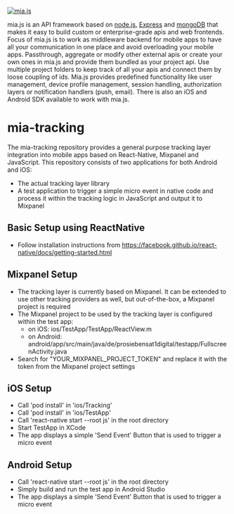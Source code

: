 <a href="#"><img src="http://7factory.github.io/mia-js/images/miajs.png" title="mia.js"/></a>

mia.js is an API framework based on [node.js](http://nodejs.org), [Express](https://github.com/strongloop/express) and [mongoDB](https://www.mongodb.org/) that makes it easy to build custom or enterprise-grade apis and web frontends.
Focus of mia.js is to work as middleware backend for mobile apps to have all your communication in one place and avoid overloading your mobile apps.
Passthrough, aggregate or modify other external apis or create your own ones in mia.js and provide them bundled as your project api.
Use multiple project folders to keep track of all your apis and connect them by loose coupling of ids. Mia.js provides predefined functionality like user management, device profile management, session handling, authorization layers or notification handlers (push, email). There is also an iOS and Android SDK available to work with mia.js.

# mia-tracking

The mia-tracking repository provides a general purpose tracking layer integration into mobile apps based on React-Native, Mixpanel and
JavaScript. This repository consists of two applications for both Android and iOS:
- The actual tracking layer library
- A test application to trigger a simple micro event in native code and process it within the tracking logic in JavaScript and output it to Mixpanel

## Basic Setup using ReactNative
- Follow installation instructions from https://facebook.github.io/react-native/docs/getting-started.html

## Mixpanel Setup
- The tracking layer is currently based on Mixpanel. It can be extended to use other tracking providers as well, but out-of-the-box, a Mixpanel project is required
- The Mixpanel project to be used by the tracking layer is configured within the test app:
    - on iOS: ios/TestApp/TestApp/ReactView.m
    - on Android: android/app/src/main/java/de/prosiebensat1digital/testapp/FullscreenActivity.java
- Search for "YOUR_MIXPANEL_PROJECT_TOKEN" and replace it with the token from the Mixpanel project settings

## iOS Setup
- Call 'pod install' in 'ios/Tracking'
- Call 'pod install' in 'ios/TestApp'
- Call 'react-native start --root js' in the root directory
- Start TestApp in XCode
- The app displays a simple 'Send Event' Button that is used to trigger a micro event

## Android Setup
- Call 'react-native start --root js' in the root directory
- Simply build and run the test app in Android Studio
- The app displays a simple 'Send Event' Button that is used to trigger a micro event
